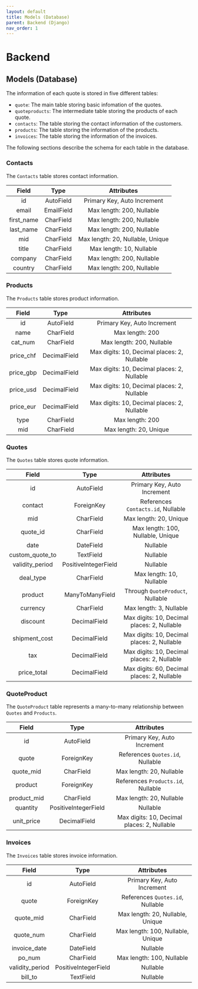 ```yaml
---
layout: default
title: Models (Database)
parent: Backend (Django)
nav_order: 1
---
```

# Backend

## Models (Database)

The information of each quote is stored in five different tables:

- `quote`: The main table storing basic infomation of the quotes.
- `quoteproducts`: The intermediate table storing the products of each quote.
- `contacts`: The table storing the contact information of the customers.
- `products`: The table storing the information of the products.
- `invoices`: The table storing the information of the invoices.

The following sections describe the schema for each table in the database.

### Contacts

The `Contacts` table stores contact information.

| Field     | Type          | Attributes                    |
|:---------:|:-------------:|:-----------------------------:|
| id        | AutoField     | Primary Key, Auto Increment   |
| email     | EmailField    | Max length: 200, Nullable     |
| first_name| CharField     | Max length: 200, Nullable     |
| last_name | CharField     | Max length: 200, Nullable     |
| mid       | CharField     | Max length: 20, Nullable, Unique |
| title     | CharField     | Max length: 10, Nullable     |
| company   | CharField     | Max length: 200, Nullable     |
| country   | CharField     | Max length: 200, Nullable     |

### Products

The `Products` table stores product information.

| Field      | Type          | Attributes                            |
|:----------:|:-------------:|:-------------------------------------:|
| id         | AutoField     | Primary Key, Auto Increment           |
| name       | CharField     | Max length: 200                       |
| cat_num    | CharField     | Max length: 200, Nullable             |
| price_chf  | DecimalField  | Max digits: 10, Decimal places: 2, Nullable |
| price_gbp  | DecimalField  | Max digits: 10, Decimal places: 2, Nullable |
| price_usd  | DecimalField  | Max digits: 10, Decimal places: 2, Nullable |
| price_eur  | DecimalField  | Max digits: 10, Decimal places: 2, Nullable |
| type       | CharField     | Max length: 200                       |
| mid        | CharField     | Max length: 20, Unique                |

### Quotes

The `Quotes` table stores quote information.

| Field           | Type          | Attributes                            |
|:---------------:|:-------------:|:-------------------------------------:|
| id              | AutoField     | Primary Key, Auto Increment           |
| contact         | ForeignKey    | References `Contacts.id`, Nullable    |
| mid             | CharField     | Max length: 20, Unique                |
| quote_id        | CharField     | Max length: 100, Nullable, Unique     |
| date            | DateField     | Nullable                              |
| custom_quote_to | TextField     | Nullable                              |
| validity_period | PositiveIntegerField | Nullable                       |
| deal_type       | CharField     | Max length: 10, Nullable              |
| product         | ManyToManyField | Through `QuoteProduct`, Nullable    |
| currency        | CharField     | Max length: 3, Nullable               |
| discount        | DecimalField  | Max digits: 10, Decimal places: 2, Nullable |
| shipment_cost   | DecimalField  | Max digits: 10, Decimal places: 2, Nullable |
| tax             | DecimalField  | Max digits: 10, Decimal places: 2, Nullable |
| price_total     | DecimalField  | Max digits: 60, Decimal places: 2, Nullable |

### QuoteProduct

The `QuoteProduct` table represents a many-to-many relationship between `Quotes` and `Products`.

| Field      | Type          | Attributes                            |
|:----------:|:-------------:|:-------------------------------------:|
| id         | AutoField     | Primary Key, Auto Increment           |
| quote      | ForeignKey    | References `Quotes.id`, Nullable      |
| quote_mid  | CharField     | Max length: 20, Nullable              |
| product    | ForeignKey    | References `Products.id`, Nullable    |
| product_mid| CharField     | Max length: 20, Nullable              |
| quantity   | PositiveIntegerField | Nullable                        |
| unit_price | DecimalField  | Max digits: 10, Decimal places: 2, Nullable |

### Invoices

The `Invoices` table stores invoice information.

| Field           | Type          | Attributes                            |
|:---------------:|:-------------:|:-------------------------------------:|
| id              | AutoField     | Primary Key, Auto Increment           |
| quote           | ForeignKey    | References `Quotes.id`, Nullable      |
| quote_mid       | CharField     | Max length: 20, Nullable, Unique      |
| quote_num       | CharField     | Max length: 100, Nullable, Unique     |
| invoice_date    | DateField     | Nullable                              |
| po_num          | CharField     | Max length: 100, Nullable             |
| validity_period | PositiveIntegerField | Nullable                        |
| bill_to         | TextField     | Nullable                              |